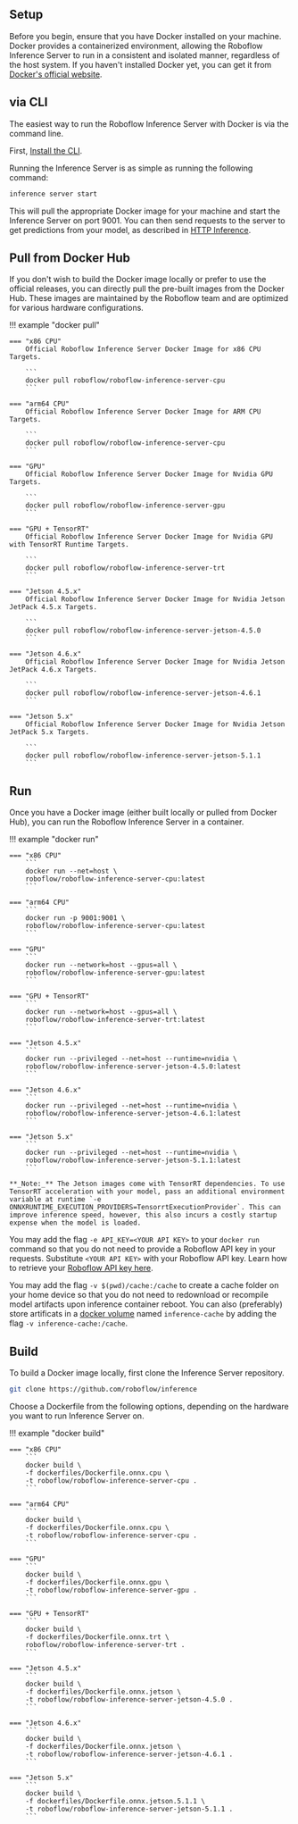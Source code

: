 ## Setup

Before you begin, ensure that you have Docker installed on your machine. Docker provides a containerized environment, 
allowing the Roboflow Inference Server to run in a consistent and isolated manner, regardless of the host system. If 
you haven't installed Docker yet, you can get it from [Docker's official website](https://www.docker.com/get-started).

## via CLI

The easiest way to run the Roboflow Inference Server with Docker is via the command line.

First, [Install the CLI](../index.md#cli).

Running the Inference Server is as simple as running the following command:

```bash
inference server start
```

This will pull the appropriate Docker image for your machine and start the Inference Server on port 9001. You can then send requests to the server to get predictions from your model, as described in [HTTP Inference](http_inference.md).

## Pull from Docker Hub

If you don't wish to build the Docker image locally or prefer to use the official releases, you can directly pull the 
pre-built images from the Docker Hub. These images are maintained by the Roboflow team and are optimized for various 
hardware configurations.

!!! example "docker pull"

    === "x86 CPU"
        Official Roboflow Inference Server Docker Image for x86 CPU Targets.
    
        ```
        docker pull roboflow/roboflow-inference-server-cpu
        ```
    
    === "arm64 CPU"
        Official Roboflow Inference Server Docker Image for ARM CPU Targets.
    
        ```
        docker pull roboflow/roboflow-inference-server-cpu
        ```
    
    === "GPU"
        Official Roboflow Inference Server Docker Image for Nvidia GPU Targets.
    
        ```
        docker pull roboflow/roboflow-inference-server-gpu
        ```

    === "GPU + TensorRT"
        Official Roboflow Inference Server Docker Image for Nvidia GPU with TensorRT Runtime Targets.
    
        ```
        docker pull roboflow/roboflow-inference-server-trt
        ```

    === "Jetson 4.5.x"
        Official Roboflow Inference Server Docker Image for Nvidia Jetson JetPack 4.5.x Targets.

        ```
        docker pull roboflow/roboflow-inference-server-jetson-4.5.0
        ```

    === "Jetson 4.6.x"
        Official Roboflow Inference Server Docker Image for Nvidia Jetson JetPack 4.6.x Targets.

        ```
        docker pull roboflow/roboflow-inference-server-jetson-4.6.1
        ```

    === "Jetson 5.x"
        Official Roboflow Inference Server Docker Image for Nvidia Jetson JetPack 5.x Targets.

        ```
        docker pull roboflow/roboflow-inference-server-jetson-5.1.1
        ```

## Run

Once you have a Docker image (either built locally or pulled from Docker Hub), you can run the Roboflow Inference 
Server in a container. 

!!! example "docker run"

    === "x86 CPU"
        ```
        docker run --net=host \
        roboflow/roboflow-inference-server-cpu:latest
        ```

    === "arm64 CPU"
        ```
        docker run -p 9001:9001 \
        roboflow/roboflow-inference-server-cpu:latest
        ```

    === "GPU"
        ```
        docker run --network=host --gpus=all \
        roboflow/roboflow-inference-server-gpu:latest
        ```

    === "GPU + TensorRT"
        ```
        docker run --network=host --gpus=all \
        roboflow/roboflow-inference-server-trt:latest
        ```

    === "Jetson 4.5.x"
        ```
        docker run --privileged --net=host --runtime=nvidia \
        roboflow/roboflow-inference-server-jetson-4.5.0:latest
        ```

    === "Jetson 4.6.x"
        ```
        docker run --privileged --net=host --runtime=nvidia \
        roboflow/roboflow-inference-server-jetson-4.6.1:latest
        ```

    === "Jetson 5.x"
        ```
        docker run --privileged --net=host --runtime=nvidia \
        roboflow/roboflow-inference-server-jetson-5.1.1:latest
        ```

    **_Note:_** The Jetson images come with TensorRT dependencies. To use TensorRT acceleration with your model, pass an additional environment variable at runtime `-e ONNXRUNTIME_EXECUTION_PROVIDERS=TensorrtExecutionProvider`. This can improve inference speed, however, this also incurs a costly startup expense when the model is loaded.

You may add the flag `-e API_KEY=<YOUR API KEY>` to your `docker run` command so that you do not need to provide a Roboflow API key in your requests. Substitute `<YOUR API KEY>` with your Roboflow API key. Learn how to retrieve your [Roboflow API key here](https://docs.roboflow.com/api-reference/authentication#retrieve-an-api-key).

You may add the flag `-v $(pwd)/cache:/cache` to create a cache folder on your home device so that you do not need to redownload or recompile model artifacts upon inference container reboot. You can also (preferably) store artificats in a [docker volume](https://docs.docker.com/storage/volumes/) named `inference-cache` by adding the flag `-v inference-cache:/cache`.

## Build

To build a Docker image locally, first clone the Inference Server repository.

```bash
git clone https://github.com/roboflow/inference
```

Choose a Dockerfile from the following options, depending on the hardware you want to run Inference Server on.

!!! example "docker build"

    === "x86 CPU"
        ```
        docker build \
        -f dockerfiles/Dockerfile.onnx.cpu \
        -t roboflow/roboflow-inference-server-cpu .
        ```
    
    === "arm64 CPU"
        ```
        docker build \
        -f dockerfiles/Dockerfile.onnx.cpu \
        -t roboflow/roboflow-inference-server-cpu .
        ```
    
    === "GPU"
        ```
        docker build \
        -f dockerfiles/Dockerfile.onnx.gpu \
        -t roboflow/roboflow-inference-server-gpu .
        ```

    === "GPU + TensorRT"
        ```
        docker build \
        -f dockerfiles/Dockerfile.onnx.trt \
        roboflow/roboflow-inference-server-trt .
        ```

    === "Jetson 4.5.x"
        ```
        docker build \
        -f dockerfiles/Dockerfile.onnx.jetson \
        -t roboflow/roboflow-inference-server-jetson-4.5.0 .
        ```

    === "Jetson 4.6.x"
        ```
        docker build \
        -f dockerfiles/Dockerfile.onnx.jetson \
        -t roboflow/roboflow-inference-server-jetson-4.6.1 .
        ```

    === "Jetson 5.x"
        ```
        docker build \
        -f dockerfiles/Dockerfile.onnx.jetson.5.1.1 \
        -t roboflow/roboflow-inference-server-jetson-5.1.1 .
        ```
